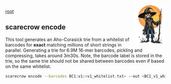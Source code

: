 <img style="float:right;width:100px;" src="../img/scarecrow.png" alt="scarecrow"/>

[root](root.md)

## scarecrow encode
This tool generates an Aho-Corasick trie from a whitelist of barcodes for **exact** matching millions of short strings in parallel. Generating a trie for 6.9M 16-mer barcodes, pickling and compressing, takes around 3m30s. Note, the barcode label is stored in the trie, so the same trie should not be shared between barcodes even if based on the same whitelist.

```bash
scarecrow encode --barcodes BC1:v1:<v1_whitelist.txt> --out <BC1_v1_whitelist.trie.gz>    
```
